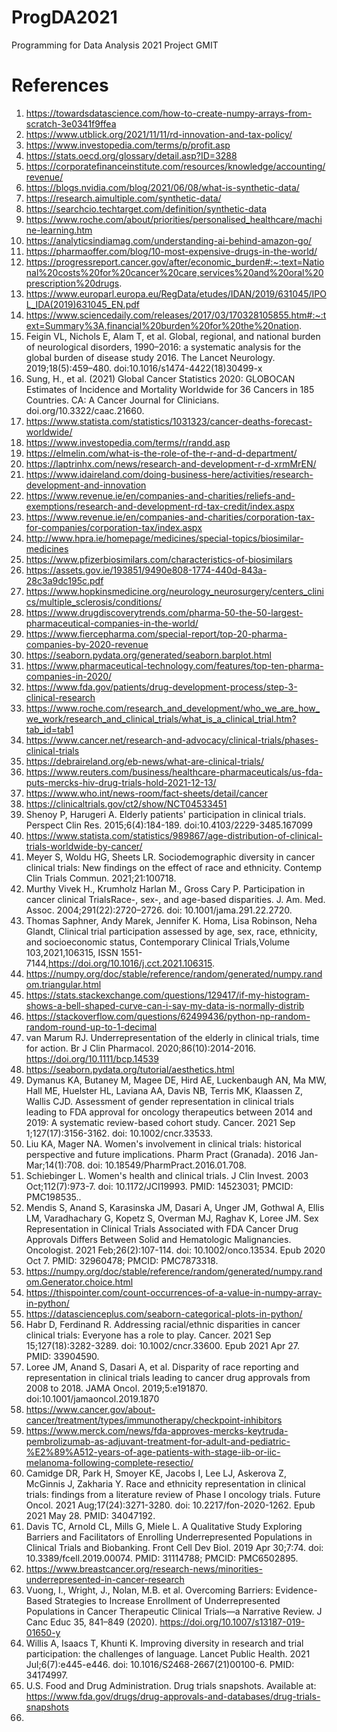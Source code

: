 # ProgDA2021
Programming for Data Analysis 2021 Project GMIT


# References
1. https://towardsdatascience.com/how-to-create-numpy-arrays-from-scratch-3e0341f9ffea
2. https://www.utblick.org/2021/11/11/rd-innovation-and-tax-policy/
3. https://www.investopedia.com/terms/p/profit.asp
4. https://stats.oecd.org/glossary/detail.asp?ID=3288
5. https://corporatefinanceinstitute.com/resources/knowledge/accounting/revenue/
6. https://blogs.nvidia.com/blog/2021/06/08/what-is-synthetic-data/
7. https://research.aimultiple.com/synthetic-data/
8. https://searchcio.techtarget.com/definition/synthetic-data
9. https://www.roche.com/about/priorities/personalised_healthcare/machine-learning.htm
10. https://analyticsindiamag.com/understanding-ai-behind-amazon-go/
11. https://pharmaoffer.com/blog/10-most-expensive-drugs-in-the-world/
12. https://progressreport.cancer.gov/after/economic_burden#:~:text=National%20costs%20for%20cancer%20care,services%20and%20oral%20prescription%20drugs.
13. https://www.europarl.europa.eu/RegData/etudes/IDAN/2019/631045/IPOL_IDA(2019)631045_EN.pdf
14. https://www.sciencedaily.com/releases/2017/03/170328105855.htm#:~:text=Summary%3A,financial%20burden%20for%20the%20nation.
15. Feigin VL, Nichols E, Alam T, et al. Global, regional, and national burden of neurological disorders, 1990–2016: a systematic analysis for the global burden of disease study 2016. The Lancet Neurology. 2019;18(5):459–480. doi:10.1016/s1474-4422(18)30499-x
16. Sung, H., et al. (2021) Global Cancer Statistics 2020: GLOBOCAN Estimates of Incidence and Mortality Worldwide for 36 Cancers in 185 Countries. CA: A Cancer Journal for Clinicians. doi.org/10.3322/caac.21660.
17. https://www.statista.com/statistics/1031323/cancer-deaths-forecast-worldwide/
18. https://www.investopedia.com/terms/r/randd.asp
19. https://elmelin.com/what-is-the-role-of-the-r-and-d-department/
20. https://laptrinhx.com/news/research-and-development-r-d-xrmMrEN/
21. https://www.idaireland.com/doing-business-here/activities/research-development-and-innovation
22. https://www.revenue.ie/en/companies-and-charities/reliefs-and-exemptions/research-and-development-rd-tax-credit/index.aspx
23. https://www.revenue.ie/en/companies-and-charities/corporation-tax-for-companies/corporation-tax/index.aspx
24. http://www.hpra.ie/homepage/medicines/special-topics/biosimilar-medicines
25. https://www.pfizerbiosimilars.com/characteristics-of-biosimilars
26. https://assets.gov.ie/193851/9490e808-1774-440d-843a-28c3a9dc195c.pdf
27. https://www.hopkinsmedicine.org/neurology_neurosurgery/centers_clinics/multiple_sclerosis/conditions/
28. https://www.drugdiscoverytrends.com/pharma-50-the-50-largest-pharmaceutical-companies-in-the-world/
29. https://www.fiercepharma.com/special-report/top-20-pharma-companies-by-2020-revenue
30. https://seaborn.pydata.org/generated/seaborn.barplot.html
31. https://www.pharmaceutical-technology.com/features/top-ten-pharma-companies-in-2020/
32. https://www.fda.gov/patients/drug-development-process/step-3-clinical-research
33. https://www.roche.com/research_and_development/who_we_are_how_we_work/research_and_clinical_trials/what_is_a_clinical_trial.htm?tab_id=tab1
34. https://www.cancer.net/research-and-advocacy/clinical-trials/phases-clinical-trials
35. https://debraireland.org/eb-news/what-are-clinical-trials/
36. https://www.reuters.com/business/healthcare-pharmaceuticals/us-fda-puts-mercks-hiv-drug-trials-hold-2021-12-13/
37. https://www.who.int/news-room/fact-sheets/detail/cancer
38. https://clinicaltrials.gov/ct2/show/NCT04533451
39. Shenoy P, Harugeri A. Elderly patients' participation in clinical trials. Perspect Clin Res. 2015;6(4):184-189. doi:10.4103/2229-3485.167099
40. https://www.statista.com/statistics/989867/age-distribution-of-clinical-trials-worldwide-by-cancer/
41. Meyer S, Woldu HG, Sheets LR. Sociodemographic diversity in cancer clinical trials: New findings on the effect of race and ethnicity. Contemp Clin Trials Commun. 2021;21:100718.
42. Murthy Vivek H., Krumholz Harlan M., Gross Cary P. Participation in cancer clinical TrialsRace-, sex-, and age-based disparities. J. Am. Med. Assoc. 2004;291(22):2720–2726. doi: 10.1001/jama.291.22.2720.
43. Thomas Saphner, Andy Marek, Jennifer K. Homa, Lisa Robinson, Neha Glandt,
Clinical trial participation assessed by age, sex, race, ethnicity, and socioeconomic status,
Contemporary Clinical Trials,Volume 103,2021,106315, ISSN 1551-7144,https://doi.org/10.1016/j.cct.2021.106315.
44. https://numpy.org/doc/stable/reference/random/generated/numpy.random.triangular.html
45. https://stats.stackexchange.com/questions/129417/if-my-histogram-shows-a-bell-shaped-curve-can-i-say-my-data-is-normally-distrib
46. https://stackoverflow.com/questions/62499436/python-np-random-random-round-up-to-1-decimal
47. van Marum RJ. Underrepresentation of the elderly in clinical trials, time for action. Br J Clin Pharmacol. 2020;86(10):2014-2016. https://doi.org/10.1111/bcp.14539
48. https://seaborn.pydata.org/tutorial/aesthetics.html
49. Dymanus KA, Butaney M, Magee DE, Hird AE, Luckenbaugh AN, Ma MW, Hall ME, Huelster HL, Laviana AA, Davis NB, Terris MK, Klaassen Z, Wallis CJD. Assessment of gender representation in clinical trials leading to FDA approval for oncology therapeutics between 2014 and 2019: A systematic review-based cohort study. Cancer. 2021 Sep 1;127(17):3156-3162. doi: 10.1002/cncr.33533.
50. Liu KA, Mager NA. Women's involvement in clinical trials: historical perspective and future implications. Pharm Pract (Granada). 2016 Jan-Mar;14(1):708. doi: 10.18549/PharmPract.2016.01.708.
51. Schiebinger L. Women's health and clinical trials. J Clin Invest. 2003 Oct;112(7):973-7. doi: 10.1172/JCI19993. PMID: 14523031; PMCID: PMC198535..
52. Mendis S, Anand S, Karasinska JM, Dasari A, Unger JM, Gothwal A, Ellis LM, Varadhachary G, Kopetz S, Overman MJ, Raghav K, Loree JM. Sex Representation in Clinical Trials Associated with FDA Cancer Drug Approvals Differs Between Solid and Hematologic Malignancies. Oncologist. 2021 Feb;26(2):107-114. doi: 10.1002/onco.13534. Epub 2020 Oct 7. PMID: 32960478; PMCID: PMC7873318.
53. https://numpy.org/doc/stable/reference/random/generated/numpy.random.Generator.choice.html
54. https://thispointer.com/count-occurrences-of-a-value-in-numpy-array-in-python/
55. https://datascienceplus.com/seaborn-categorical-plots-in-python/
56. Habr D, Ferdinand R. Addressing racial/ethnic disparities in cancer clinical trials: Everyone has a role to play. Cancer. 2021 Sep 15;127(18):3282-3289. doi: 10.1002/cncr.33600. Epub 2021 Apr 27. PMID: 33904590.
57. Loree JM, Anand S, Dasari A, et al. Disparity of race reporting and representation in clinical trials leading to cancer drug approvals from 2008 to 2018. JAMA Oncol. 2019;5:e191870. doi:10.1001/jamaoncol.2019.1870
58. https://www.cancer.gov/about-cancer/treatment/types/immunotherapy/checkpoint-inhibitors
59. https://www.merck.com/news/fda-approves-mercks-keytruda-pembrolizumab-as-adjuvant-treatment-for-adult-and-pediatric-%E2%89%A512-years-of-age-patients-with-stage-iib-or-iic-melanoma-following-complete-resectio/
60. Camidge DR, Park H, Smoyer KE, Jacobs I, Lee LJ, Askerova Z, McGinnis J, Zakharia Y. Race and ethnicity representation in clinical trials: findings from a literature review of Phase I oncology trials. Future Oncol. 2021 Aug;17(24):3271-3280. doi: 10.2217/fon-2020-1262. Epub 2021 May 28. PMID: 34047192.
61. Davis TC, Arnold CL, Mills G, Miele L. A Qualitative Study Exploring Barriers and Facilitators of Enrolling Underrepresented Populations in Clinical Trials and Biobanking. Front Cell Dev Biol. 2019 Apr 30;7:74. doi: 10.3389/fcell.2019.00074. PMID: 31114788; PMCID: PMC6502895.
62. https://www.breastcancer.org/research-news/minorities-underrepresented-in-cancer-research
63. Vuong, I., Wright, J., Nolan, M.B. et al. Overcoming Barriers: Evidence-Based Strategies to Increase Enrollment of Underrepresented Populations in Cancer Therapeutic Clinical Trials—a Narrative Review. J Canc Educ 35, 841–849 (2020). https://doi.org/10.1007/s13187-019-01650-y
64. Willis A, Isaacs T, Khunti K. Improving diversity in research and trial participation: the challenges of language. Lancet Public Health. 2021 Jul;6(7):e445-e446. doi: 10.1016/S2468-2667(21)00100-6. PMID: 34174997.
65. U.S. Food and Drug Administration. Drug trials snapshots. Available at: https://www.fda.gov/drugs/drug-approvals-and-databases/drug-trials-snapshots
66. 






